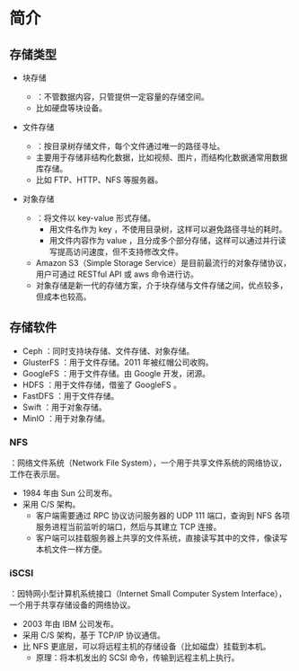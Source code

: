 # 简介

## 存储类型

- 块存储
  - ：不管数据内容，只管提供一定容量的存储空间。
  - 比如硬盘等块设备。

- 文件存储
  - ：按目录树存储文件，每个文件通过唯一的路径寻址。
  - 主要用于存储非结构化数据，比如视频、图片，而结构化数据通常用数据库存储。
  - 比如 FTP、HTTP、NFS 等服务器。

- 对象存储
  - ：将文件以 key-value 形式存储。
    - 用文件名作为 key ，不使用目录树，这样可以避免路径寻址的耗时。
    - 用文件内容作为 value ，且分成多个部分存储，这样可以通过并行读写提高访问速度，但不支持修改文件。
  - Amazon S3（Simple Storage Service）是目前最流行的对象存储协议，用户可通过 RESTful API 或 aws 命令进行访。
  - 对象存储是新一代的存储方案，介于块存储与文件存储之间，优点较多，但成本也较高。

## 存储软件

- Ceph ：同时支持块存储、文件存储、对象存储。
- GlusterFS ：用于文件存储。2011 年被红帽公司收购。
- GoogleFS ：用于文件存储。由 Google 开发，闭源。
- HDFS ：用于文件存储，借鉴了 GoogleFS 。
- FastDFS ：用于文件存储。
- Swift ：用于对象存储。
- MinIO ：用于对象存储。

### NFS

：网络文件系统（Network File System），一个用于共享文件系统的网络协议，工作在表示层。
- 1984 年由 Sun 公司发布。
- 采用 C/S 架构。
  - 客户端需要通过 RPC 协议访问服务器的 UDP 111 端口，查询到 NFS 各项服务进程当前监听的端口，然后与其建立 TCP 连接。
  - 客户端可以挂载服务器上共享的文件系统，直接读写其中的文件，像读写本机文件一样方便。

### iSCSI

：因特网小型计算机系统接口（Internet Small Computer System Interface），一个用于共享存储设备的网络协议。
- 2003 年由 IBM 公司发布。
- 采用 C/S 架构，基于 TCP/IP 协议通信。
- 比 NFS 更底层，可以将远程主机的存储设备（比如磁盘）挂载到本机。
  - 原理：将本机发出的 SCSI 命令，传输到远程主机上执行。
